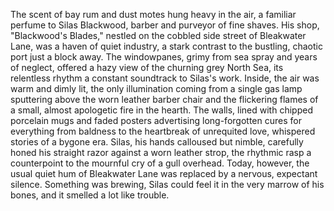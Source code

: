 The scent of bay rum and dust motes hung heavy in the air, a familiar perfume to Silas Blackwood, barber and purveyor of fine shaves.  His shop, "Blackwood's Blades," nestled on the cobbled side street of Bleakwater Lane, was a haven of quiet industry, a stark contrast to the bustling, chaotic port just a block away.  The windowpanes, grimy from sea spray and years of neglect, offered a hazy view of the churning grey North Sea, its relentless rhythm a constant soundtrack to Silas's work.  Inside, the air was warm and dimly lit, the only illumination coming from a single gas lamp sputtering above the worn leather barber chair and the flickering flames of a small, almost apologetic fire in the hearth.  The walls, lined with chipped porcelain mugs and faded posters advertising long-forgotten cures for everything from baldness to the heartbreak of unrequited love, whispered stories of a bygone era.  Silas, his hands calloused but nimble, carefully honed his straight razor against a worn leather strop, the rhythmic rasp a counterpoint to the mournful cry of a gull overhead.  Today, however, the usual quiet hum of Bleakwater Lane was replaced by a nervous, expectant silence. Something was brewing, Silas could feel it in the very marrow of his bones, and it smelled a lot like trouble.
